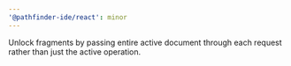 ```yaml
---
'@pathfinder-ide/react': minor
---
```


Unlock fragments by passing entire active document through each request rather than just the active operation.

